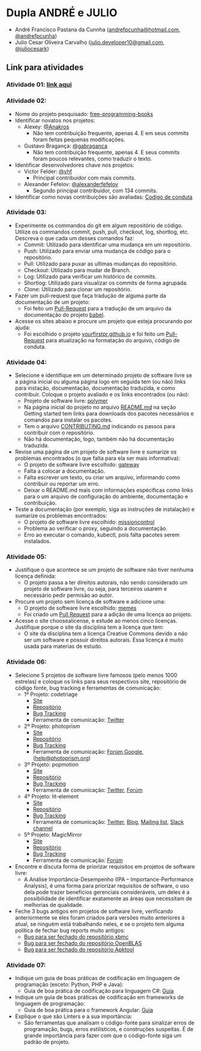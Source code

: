 # Dupla ANDRÉ e JULIO
  - André Francisco Pastana da Cunnha (andrefpcunha@hotmail.com, [@andrefpcunha](https://github.com/andrefpcunha))
  - Julio Cesar Oliveira Carvalho (julio.developer10@gmail.com, [@juliocesark](https://github.com/juliocesark))

## Link para atividades
### Atividade 01: [link aqui](https://drive.google.com/open?id=13XWKXaloeDOG5KePd-ad3Hv6YWh-KKSA) 
### Atividade 02:
- Nome do projeto pesquisado:   [free-programming-books](https://github.com/EbookFoundation/free-programming-books)
- Identificar novatos nos projetos:	
    - Alexey: [@Anakros](https://github.com/EbookFoundation/free-programming-books/commits?author=Anakros)
        - Não tem contribuição frequente, apenas 4. E em seus commits foram feitas pequenas modificações.
	- Gustavo Bragança: [@gabraganca](https://github.com/EbookFoundation/free-programming-books/commits?author=gabraganca)
	    - Não tem contribuição frequente, apenas 4. E seus commits foram poucos relevantes, como traduzir o texto.
- Identificar desenvolvedores chave nos projetos:	
	- Victor Felder: [@vhf](https://github.com/EbookFoundation/free-programming-books/commits?author=vhf)
	    - Principal contribuidor com mais commits.
    - Alexander Fefelov: [@alexanderfefelov](https://github.com/EbookFoundation/free-programming-books/commits?author=alexanderfefelov)
	    - Segundo principal contribuidor, com 134 commits.
- Identificar como novas contribuições são avaliadas: [Codigo de conduta](https://github.com/EbookFoundation/free-programming-books/blob/master/CODE_OF_CONDUCT.md)
### Atividade 03:
- Experimente os commandos do git em algum repositório de código. Utilize os commandos commit, push, pull, checkout, log, shortlog, etc. Descreva o que cada um desses comandos faz:	
    - Commit: Utilizado para identificar uma mudança em um repositório.
    - Push: Utilizado para enviar uma mudança de código para o repositório.
    - Pull: Utilizado para puxar as ultimas mudanças do repositório.
    - Checkout: Utilizado para mudar de Branch.
    - Log: Utilizado para verificar um histórico de commits.
    - Shortlog: Utilizado para visualizar os commits de forma agrupada.
    - Clone: Utilizado para clonar um repositório.
- Fazer um pull-request que faça tradução de alguma parte da documentação de um projeto:
    - Foi feito um [Pull-Request](https://github.com/python-babel/babel/pull/638) para a tradução de um arquivo da documentação do projeto [babel](https://github.com/python-babel/babel).
- Acesse os sites abaixo e procure um projeto que esteja procurando por ajuda:
    - Foi escolhido o projeto [yourfirstpr.github.io](https://github.com/yourfirstpr/yourfirstpr.github.io) e foi feito um [Pull-Request](https://github.com/yourfirstpr/yourfirstpr.github.io/pull/156) para atualização na formatação do arquivo, código de conduta.
### Atividade 04:
- Selecione e identifique em um determinado projeto de software livre se a página inicial ou alguma página logo em seguida tem (ou não) links para instação, documentação, documentação traduzida, e como contribuir. Coloque o projeto avaliado e os links encontrados (ou não):	
    - Projeto de software livre: [polymer](https://github.com/Polymer/polymer)
    - Na página inicial do projeto no arquivo [README.md](https://github.com/Polymer/polymer/blob/master/README.md) na seção Getting started tem links para downloads dos pacotes necessários e comandos para instalar os pacotes.
    - Tem o arquivo [CONTRIBUTING.md](https://github.com/Polymer/polymer/blob/master/CONTRIBUTING.md) indicando os passos para contribuir com o repositório.
    - Não há documentação, logo, também não há documentação traduzida.
- Revise uma página de um projeto de software livre e sumarize os problemas encontrados (o que falta para ela ser mais informativa):
    - O projeto de software livre escolhido: [gateway](https://github.com/mozilla-iot/gateway)
    - Falta a colocar a documentação.
    - Falta escrever um texto, ou criar um arquivo, informando como contribuir ou reportar um erro.
    - Deixar o README.md mais com informações espécificas como links para o um arquivo de configuração do ambiente, documentação e contribuição.
- Teste a documentação (por exemplo, siga as instruções de instalação) e sumarize os problemas encontrados:
    - O projeto de software livre escolhido: [missioncontrol](https://github.com/DAVFoundation/missioncontrol)
    - Problema ao verificar o proxy, seguindo a documentação.
    - Erro ao executar o comando, kubectl, pois falta pacotes serem instalados.
### Atividade 05:
- Justifique o que acontece se um projeto de software não tiver nenhuma licença definida:	
    - O projeto passa a ter direitos autorais, não sendo considerado um projeto de software livre, ou seja, para terceiros usarem e necessário pedir permisão ao autor.
- Procure um projeto sem licença de software e adicione uma:
    - O projeto de software livre escolhido: [memes](https://github.com/OpenGenus/memes)
    - Foi criado um [Pull Request](https://github.com/OpenGenus/memes/pull/144) para a adição de uma licença ao projeto.
- Acesse o site choosealicense, e estude ao menos cinco licenças. Justifique porque o site da disciplina tem a licença que tem:
    - O site da disciplina tem a licença Creative Commons devido a não ser um software e possuir direitos autorais. Essa licença é muito usada para materias de estudo.
### Atividade 06:
- Selecione 5 projetos de software livre famosos (pelo menos 1000 estrelas) e coloque os links para seus respectivos site, repositório de código fonte, bug tracking e ferramentas de comunicação:	
    - 1º Projeto: codetriage
        - [Site](https://www.codetriage.com/)
        - [Repositório](https://github.com/codetriage/codetriage)
        - [Bug Tracking](https://github.com/codetriage/codetriage/issues)
        - Ferramenta de comunicação: [Twitter](https://twitter.com/schneems)
    - 2º Projeto: photoprism
        - [Site](https://photoprism.org/)
        - [Repositório](https://github.com/photoprism/photoprism)
        - [Bug Tracking](https://github.com/photoprism/photoprism/issues)
        - Ferramenta de comunicação: [Forúm Google](https://groups.google.com/a/photoprism.org/forum/#!forum/help), (help@photoprism.org)
    - 3º Projeto: popmotion
        - [Site](https://popmotion.io/)
        - [Repositório](https://github.com/Popmotion/popmotion)
        - [Bug Tracking](https://github.com/Popmotion/popmotion/issues)
        - Ferramenta de comunicação: [Twitter](https://twitter.com/popmotionjs), [Forúm](https://spectrum.chat/popmotion?tab=posts)
    - 4º Projeto: lit-element
        - [Site](https://lit-element.polymer-project.org/)
        - [Repositório](https://github.com/Polymer/lit-element)
        - [Bug Tracking](https://github.com/Polymer/lit-element/issues)
        - Ferramenta de comunicação: [Twitter](https://twitter.com/polymer), [Blog](https://blog.polymer-project.org/), [Mailing list](https://groups.google.com/forum/#!forum/polymer-dev), [Slack channel](https://bit.ly/polymerslack)
    - 5º Projeto: MagicMirror
        - [Site](http://magicmirror.builders/)
        - [Repositório](https://github.com/MichMich/MagicMirror)
        - [Bug Tracking](https://github.com/MichMich/MagicMirror/issues)
        - Ferramenta de comunicação: [Forúm](https://forum.magicmirror.builders/)
- Encontre e discuta forma de priorizar requisitos em projetos de software livre:
    - A Análise Importância-Desempenho (IPA – Importance-Performance Analysis), é uma forma para priorizar requisitos de software, o uso dela pode trazer benefícios gerenciais consideráveis, um deles é a possibilidade de identificar exatamente as áreas que necessitam de melhorias de qualidade.
- Feche 3 bugs antigos em projetos de software livre, verificando anteriormente se eles foram criados para versões muito anteriores à atual, se ninguém está trabalhando neles, e se o projeto tem alguma política de fechar bug reports muito antigos:
    - [Bug para ser fechado do repositório xbmc](https://github.com/xbmc/xbmc/pull/11937)
    - [Bug para ser fechado do repositório OpenBLAS](https://github.com/xianyi/OpenBLAS/issues/455)
    - [Bug para ser fechado do repositório Apktool](https://github.com/iBotPeaches/Apktool/issues/1111)
### Atividade 07:
- Indique um guia de boas práticas de codificação em linguagem de programação (exceto: Python, PHP e Java):	
    - Guia de boa prática de codificação para linguagem C#: [Guia](https://docs.microsoft.com/pt-br/dotnet/csharp/programming-guide/inside-a-program/coding-conventions)
- Indique um guia de boas práticas de codificação em frameworks de linguagem de programação:
    - Guia de boa prática para o framework Angular: [Guia](https://angular.io/guide/styleguide)
- Explique o que são Linters e a sua importância:
    - São ferramentas que analisam o código-fonte para sinalizar erros de programação, bugs, erros estilísticos, e construções suspeitas. É de grande importãncia para fazer com que o código-fonte siga um padrão de projeto.
